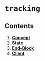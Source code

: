 <!--
order: 0
title: Tracking Overview
parent:
  title: "tracking"
-->

# `tracking`

## Contents

1. **[Concept](01_concepts.md)**
2. **[State](02_state.md)**
3. **[End-Block](03_end_block.md)**
4. **[Client](04_client.md)**